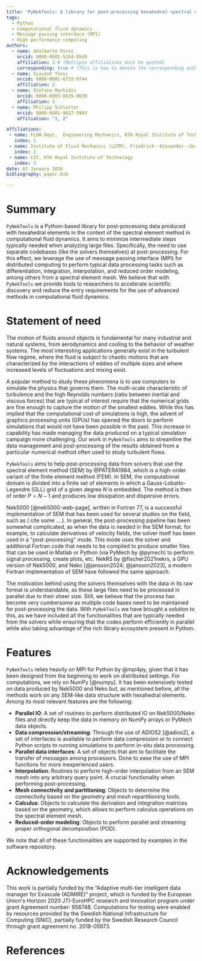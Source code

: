 ```yaml
---
title: 'PyNekTools: A library for post-processing hexahedral spectral element data.'
tags:
  - Python
  - Computational fluid dynamics
  - Message passing interdace (MPI)
  - High performance computing
authors:
  - name: Adalberto Perez
    orcid: 0000-0001-5204-8549
    affiliation: 1 # (Multiple affiliations must be quoted)
    corresponding: true # (This is how to denote the corresponding author)
  - name: Siavash Toosi
    orcid: 0000-0001-6733-9744
    affiliation: 2
  - name: Stefano Markidis
    orcid: 0000-0003-0639-0639
    affiliation: 3
  - name: Philipp Schlatter
    orcid: 0000-0001-9627-5903
    affiliation: "1, 2"

affiliations:
 - name: FLOW Dept.  Engineering Mechanics, KTH Royal Institute of Technology
   index: 1
 - name: Institute of Fluid Mechanics (LSTM), Friedrich--Alexander--Universität (FAU)
   index: 2
 - name: CST, KTH Royal Institute of Technology
   index: 3
date: 03 January 2018
bibliography: paper.bib

---
```


# Summary

`PyNekTools` is a Python-based library for post-processing data produced with hexahedral elements in the context of the spectral element method in computational fluid dynamics. It aims to minimize intermediate steps typically needed when analyzing large files. Specifically, the need to use separate codebases (like the solvers themselves) at post-processing. For this effect, we leverage the use of message passing interface (MPI) for distributed computing to perform typical data processing tasks such as differentiation, integration, interpolation, and reduced order modeling, among others from a spectral element mesh. We believe that with `PyNekTools` we provide tools to researchers to accelerate scientific discovery and reduce the entry requirements for the use of advanced methods in computational fluid dynamics.

# Statement of need

The motion of fluids around objects is fundamental for many industrial and natural systems, from aerodynamics and cooling to the behavior of weather systems. The most interesting applications generally exist in the turbulent flow regime, where the fluid is subject to chaotic motions that are characterized by the interactions of eddies of multiple sizes and where increased levels of fluctuations and mixing exist.

A popular method to study these phenomena is to use computers to simulate the physics that governs them. The multi-scale characteristic of turbulence and the high Reynolds numbers (ratio between inertial and viscous forces) that are typical of interest require that the numerical grids are fine enough to capture the motion of the smallest eddies. While this has implied that the computational cost of simulations is high, the advent of graphics processing units (GPUs) has opened the doors to perform simulations that would not have been possible in the past. This increase in capability has made managing the data produced on a typical simulation campaign more challenging. Our work in `PyNekTools` aims to streamline the data management and post-processing of the results obtained from a particular numerical method often used to study turbulent flows.

`PyNekTools` aims to help post-processing data from solvers that use the spectral element method (SEM) by @PATERA1984, which is a high-order variant of the finite element method (FEM). In SEM, the computational domain is divided into a finite set of elements in which a Gauss-Lobatto-Legendre (GLL) grid of a given degree $N$ is embedded. The method is then of order $P = N - 1$ and produces low dissipation and dispersive errors. 

Nek5000 [@nek5000-web-page], written in Fortran 77, is a successful implementation of SEM that has been used for several studies on the field, such as ( cite some ....). In general, the post-processing pipeline has been somewhat complicated, as when the data is needed in the SEM format, for example, to calculate derivatives of velocity fields, the solver itself has been used in a "post-processing" mode. This mode uses the solver and additional Fortran code that needs to be compiled to produce smaller files that can be used in Matlab or Python (via PyMech by @pymech) to perform signal processing, create plots, etc. NekRS by @fischer2021nekrs,  a GPU version of Nek5000, and Neko [@jansson2024; @jansson2023], a modern Fortran implementation of SEM have followed the same approach. 

The motivation behind using the solvers themselves with the data in its raw format is understandable, as these large files need to be processed in parallel due to their sheer size. Still, we believe that the process has become very cumbersome as multiple code bases need to be maintained for post-processing the data. With `PyNekTools` we have brought a solution to this, as we have included all the functionalities that are typically needed from the solvers while ensuring that the codes perform efficiently in parallel while also taking advantage of the rich library ecosystem present in Python.

# Features 

`PyNekTools` relies heavily on MPI for Python by @mpi4py, given that it has been designed from the beginning to work on distributed settings. For computations, we rely on NumPy [@numpy]. It has been extensively tested on data produced by Nek5000 and Neko but, as mentioned before, all the methods work on any SEM-like data structure with hexahedral elements. Among its most relevant features are the following:

* **Parallel IO**: A set of routines to perform distributed IO on Nek5000/Neko files and directly keep the data in memory on NumPy arrays or PyMech data objects.
* **Data compression/streaming**: Through the use of ADIOS2 [@adios2], a set of interfaces is available to perform data compression or to connect Python scripts to running simulations to perform in-situ data processing. 
* **Parallel data interfaces**: A set of objects that aim to facilitate the transfer of messages among processors. Done to ease the use of MPI functions for more inexperienced users.
* **Interpolation**: Routines to perform high-order interpolation from an SEM mesh into any arbitrary query point. A crucial functionality when performing post-processing.
* **Mesh connectivity and partitioning**: Objects to determine the connectivity based on the geometry and mesh repartitioning tools.
* **Calculus**:  Objects to calculate the derivation and integration matrices based on the geometry, which allows to perform calculus operations on the spectral element mesh.
* **Reduced-order modeling**: Objects to perform parallel and streaming proper orthogonal decomposition (POD).

We note that all of these functionalities are supported by examples in the software repository.


# Acknowledgements

This work is partially funded by the “Adaptive multi-tier intelligent data manager for Exascale (ADMIRE)” project, which is funded by the European Union's Horizon 2020 JTI-EuroHPC research and innovation program under grant Agreement number: 956748. Computations for testing were enabled by resources provided by the Swedish National Infrastructure for Computing (SNIC), partially funded by the Swedish Research Council through grant agreement no. 2018-05973.

# References
